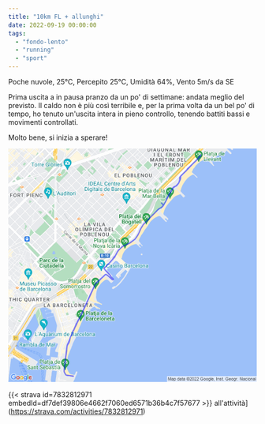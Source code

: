 ```yaml
---
title: "10km FL + allunghi"
date: 2022-09-19 00:00:00
tags: 
  - "fondo-lento"
  - "running"
  - "sport"
---
```


Poche nuvole, 25°C, Percepito 25°C, Umidità 64%, Vento 5m/s da SE

Prima uscita a in pausa pranzo da un po' di settimane: andata meglio del previsto. Il caldo non è più così terribile e, per la prima volta da un bel po' di tempo, ho tenuto un'uscita intera in pieno controllo, tenendo battiti bassi e movimenti controllati.

Molto bene, si inizia a sperare!

![](images/20220919-activity-map.png)

{{< strava id=7832812971 embedId=df7def39806e4662f7060ed6571b36b4c7f57677 >}} all'attività](https://strava.com/activities/7832812971)
